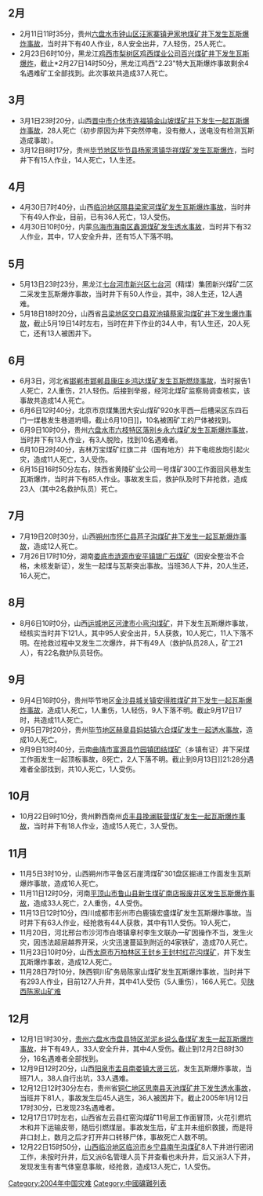 ## 2月

  - 2月11日11时35分，贵州[六盘水市钟山区汪家寨镇尹家地煤矿井下发生瓦斯爆炸事故](https://zh.wikipedia.org/wiki/六盘水 "wikilink")，当时井下有40人作业，8人安全出井，7人轻伤，25人死亡。
  - 2月23日6时10分，黑龙江[鸡西市梨树区鸡西煤业公司百兴煤矿井下发生瓦斯爆炸](https://zh.wikipedia.org/wiki/鸡西 "wikilink")，截止\*2月27日14时50分，黑龙江鸡西"2.23"特大瓦斯爆炸事故剩余4名遇难矿工全部找到。此次事故共造成37人死亡。

## 3月

  - 3月1日23时20分，山西[晋中市介休市连福镇金山坡煤矿井下发生一起瓦斯爆炸事故](https://zh.wikipedia.org/wiki/晋中 "wikilink")，28人死亡（初步原因为井下突然停电，没有撤人，送电没有检测瓦斯造成事故）。
  - 3月12日8时17分，贵州[毕节地区毕节县杨家湾镇华祥煤矿发生瓦斯爆炸](https://zh.wikipedia.org/wiki/毕节 "wikilink")，当时井下有15人作业，14人死亡，1人生还。

## 4月

  - 4月30日7时40分，山西[临汾地区隰县梁家河煤矿发生瓦斯爆炸事故](https://zh.wikipedia.org/wiki/临汾 "wikilink")，当时井下有49人作业，目前，已有36人死亡，13人受伤。
  - 4月30日10时0分，内蒙[乌海市海南区鑫源煤矿发生透水事故](https://zh.wikipedia.org/wiki/乌海 "wikilink")，当时井下有32人作业，其中，17人安全升井，还有15人下落不明。

## 5月

  - 5月13日23时23分，黑龙江[七台河市新兴区七台河](https://zh.wikipedia.org/wiki/七台河 "wikilink")（精煤）集团新兴煤矿二区二采发生瓦斯爆炸事故，当时井下有50人作业，其中，38人生还，12人遇难。
  - 5月18日18时20分，山西省[吕梁地区交口县双池镇蔡家沟煤矿井下发生爆炸事故](https://zh.wikipedia.org/wiki/吕梁 "wikilink")，截止5月19日14时左右，当时在井下作业的34人中，有1人生还，20人死亡，还有13人被困井下。

## 6月

  - 6月3日，河北省[邯郸市邯郸县康庄乡鸿达煤矿发生瓦斯燃烧事故](https://zh.wikipedia.org/wiki/邯郸 "wikilink")，当时报告1人死亡，2人重伤，21人轻伤。后接到举报，经河北煤矿监察局调查核实，该事故共造成14人死亡。
  - 6月6日12时40分，北京市京煤集团大安山煤矿920水平西一后槽采区东四石门一煤巷发生巷道坍塌，截止6月10日\]\]，10名被困矿工的尸体被找到。
  - 6月9日10时0分，贵州[六盘水市六枝特区落别乡永六煤矿发生瓦斯爆炸事故](https://zh.wikipedia.org/wiki/六盘水 "wikilink")，当时井下有13人作业，有3人脱险，找到10名遇难者。
  - 6月10日2时40分，吉林万宝煤矿红旗二井（国有地方）井下电缆放炮引起火灾，造成11人死亡，3人受伤。
  - 6月15日16时50分左右，陕西省黄陵矿业公司一号煤矿300工作面回风巷发生瓦斯爆炸，当时井下有85人作业。事故发生后，救护队及时下井抢救，造成23人（其中2名救护队员）死亡。

## 7月

  - 7月19日20时30分，山西[朔州市怀仁县芦子沟煤矿井下发生一起瓦斯爆炸事故](https://zh.wikipedia.org/wiki/朔州 "wikilink")，造成12人死亡。
  - 7月26日17时10分，湖南[娄底市](https://zh.wikipedia.org/wiki/娄底 "wikilink")[涟源市安平镇银广石煤矿](https://zh.wikipedia.org/wiki/涟源 "wikilink")（因安全整治不合格，未核发新证），发生一起煤与瓦斯突出事故。当班36人下井，20人生还，16人死亡。

## 8月

  - 8月6日10时0分，山西[运城地区河津市小弯沟煤矿](https://zh.wikipedia.org/wiki/运城 "wikilink")，井下发生瓦斯爆炸事故，经核实当时井下121人，其中95人安全出井，5人获救，10人死亡，11人下落不明。在抢救过程中又发生二次爆炸，井下有49人（救护队员28人，矿工21人），有22名救护队员轻伤。

## 9月

  - 9月4日16时0分，贵州毕节地区[金沙县城关镇安得胜煤矿井下发生一起瓦斯爆炸事故](https://zh.wikipedia.org/wiki/金沙县 "wikilink")，造成1人死亡，1人重伤，1人轻伤，9人下落不明。截止9月17日17时，共造成11人死亡。
  - 9月5日7时20分，贵州[毕节地区赫章县妈姑镇六合煤矿发生一起透水事故](https://zh.wikipedia.org/wiki/毕节 "wikilink")，造成10人死亡。
  - 9月9日13时40分，云南[曲靖市富源县竹园镇团结煤矿](https://zh.wikipedia.org/wiki/曲靖 "wikilink")（乡镇有证）井下采煤工作面发生一起顶板事故，8死亡，2人下落不明。截止到9月13日\]\]21:28分遇难者全部找到，共10人死亡，1人受伤。

## 10月

  - 10月22日9时10分，贵州黔西南州[贞丰县挽澜联营煤矿发生一起瓦斯爆炸事故](https://zh.wikipedia.org/wiki/贞丰 "wikilink")，当时井下有18人作业，造成15人死亡，3人受伤。

## 11月

  - 11月5日3时10分，山西朔州市平鲁区石崖湾煤矿301盘区掘进工作面发生瓦斯爆炸事故，造成16人死亡。
  - 11月11日12时0分，河南[平顶山市鲁山县新生煤矿南店报废井区发生瓦斯爆炸事故](https://zh.wikipedia.org/wiki/平顶山 "wikilink")，造成33人死亡，2人重伤，4人受伤。
  - 11月13日12时10分，四川成都市彭州市白鹿镇宏盛煤矿发生瓦斯爆炸事故。当时井下有63人作业，经抢救有44人获救，其中有11人受伤。19人死亡，
  - 11月20日，河北邢台市沙河市白塔镇章村李生文联办一矿因操作不当，发生火灾，因违法超层越界开采，火灾迅速蔓延到附近的4家铁矿，造成70人死亡。
  - 11月23日10时0分，山西[太原市万柏林区王封乡王封村红花沟煤矿](https://zh.wikipedia.org/wiki/太原 "wikilink")，井下发生瓦斯爆炸事故，造成12人死亡。
  - 11月28日7时10分，陕西铜川矿务局陈家山煤矿发生瓦斯爆炸事故，当时井下有293人作业，目前127人升井，其中41人受伤（5人重伤），166人死亡。见[陕西陈家山矿难](https://zh.wikipedia.org/wiki/陕西陈家山矿难 "wikilink")

## 12月

  - 12月1日1时30分，[贵州](https://zh.wikipedia.org/wiki/贵州 "wikilink")[六盘水市盘县特区淤泥乡说么备煤矿发生一起瓦斯爆炸事故](https://zh.wikipedia.org/wiki/六盘水 "wikilink")，井下有49人，33人安全升井，其中4人受伤。截止到12月2日8时30分，16名遇难者全部找到。
  - 12月9日12时20分，山西[阳泉市盂县南娄镇大贤三坑](https://zh.wikipedia.org/wiki/阳泉 "wikilink")，发生瓦斯爆炸事故，当班71人，38人自行出坑，33人遇难。
  - 12月12日12时30分左右，贵州省[铜仁地区思南县天池煤矿井下发生透水事故](https://zh.wikipedia.org/wiki/铜仁 "wikilink")，当班井下81人，事故发生后45人逃生，36人被困井下。截止2005年1月12日17时30分，已发现23名遇难者。
  - 12月17日17时左右，山西省左云县红窑沟煤矿11号层工作面冒顶，火花引燃坑木和井下运输皮带，随后引燃煤层。事故发生后，矿主并未组织救援，而是将井口封上，数月之后才打开井口转移尸体，事故死亡人数不明。
  - 12月22日15时50分，[山西](https://zh.wikipedia.org/wiki/山西 "wikilink")[临汾地区临汾市乡宁县南午沟煤矿](https://zh.wikipedia.org/wiki/临汾 "wikilink")8人下井进行密闭工作，未按时升井，后又派6名管理人员下井查看也未升井，后又派3人下井，发现发生有害气体窒息事故，经抢救，造成13人死亡，1人受伤。

[Category:2004年中国灾难](https://zh.wikipedia.org/wiki/Category:2004年中国灾难 "wikilink") [Category:中國礦難列表](https://zh.wikipedia.org/wiki/Category:中國礦難列表 "wikilink")